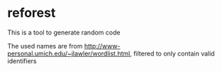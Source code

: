 # reforest

This is a tool to generate random code

The used names are from http://www-personal.umich.edu/~jlawler/wordlist.html, filtered
to only contain valid identifiers